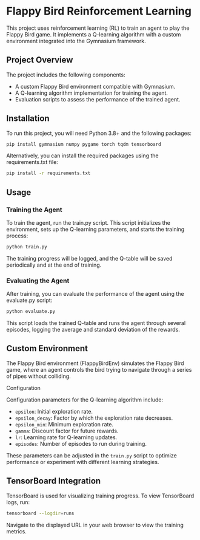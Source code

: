 # Flappy Bird Reinforcement Learning

This project uses reinforcement learning (RL) to train an agent to play the Flappy Bird game. It implements a Q-learning algorithm with a custom environment integrated into the Gymnasium framework.

## Project Overview

The project includes the following components:
- A custom Flappy Bird environment compatible with Gymnasium.
- A Q-learning algorithm implementation for training the agent.
- Evaluation scripts to assess the performance of the trained agent.

## Installation

To run this project, you will need Python 3.8+ and the following packages:

```bash
pip install gymnasium numpy pygame torch tqdm tensorboard
```

Alternatively, you can install the required packages using the requirements.txt file:

```bash
pip install -r requirements.txt
```

## Usage

### Training the Agent

To train the agent, run the train.py script. This script initializes the environment, sets up the Q-learning parameters, and starts the training process:

```bash
python train.py
```

The training progress will be logged, and the Q-table will be saved periodically and at the end of training.

### Evaluating the Agent

After training, you can evaluate the performance of the agent using the evaluate.py script:

```bash
python evaluate.py
```

This script loads the trained Q-table and runs the agent through several episodes, logging the average and standard deviation of the rewards.

## Custom Environment

The Flappy Bird environment (FlappyBirdEnv) simulates the Flappy Bird game, where an agent controls the bird trying to navigate through a series of pipes without colliding.

Configuration

Configuration parameters for the Q-learning algorithm include:

* `epsilon`: Initial exploration rate.
* `epsilon_decay`: Factor by which the exploration rate decreases.
* `epsilon_min`: Minimum exploration rate.
* `gamma`: Discount factor for future rewards.
* `lr`: Learning rate for Q-learning updates.
* `episodes`: Number of episodes to run during training.

These parameters can be adjusted in the `train.py` script to optimize performance or experiment with different learning strategies.

## TensorBoard Integration

TensorBoard is used for visualizing training progress. To view TensorBoard logs, run:

```bash
tensorboard --logdir=runs
```

Navigate to the displayed URL in your web browser to view the training metrics.
